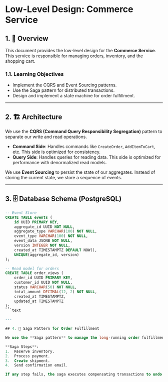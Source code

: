 # Low-Level Design: Commerce Service

## 1. 🎯 Overview

This document provides the low-level design for the **Commerce Service**. This service is responsible for managing orders, inventory, and the shopping cart.

### 1.1. Learning Objectives

- Implement the CQRS and Event Sourcing patterns.
- Use the Saga pattern for distributed transactions.
- Design and implement a state machine for order fulfillment.

---

## 2. 🏗️ Architecture

We use the **CQRS (Command Query Responsibility Segregation)** pattern to separate our write and read operations.

- **Command Side**: Handles commands like `CreateOrder`, `AddItemToCart`, etc. This side is optimized for consistency.
- **Query Side**: Handles queries for reading data. This side is optimized for performance with denormalized read models.

We use **Event Sourcing** to persist the state of our aggregates. Instead of storing the current state, we store a sequence of events.

---

## 3. 🗄️ Database Schema (PostgreSQL)

```sql
-- Event Store
CREATE TABLE events (
    id UUID PRIMARY KEY,
    aggregate_id UUID NOT NULL,
    aggregate_type VARCHAR(100) NOT NULL,
    event_type VARCHAR(100) NOT NULL,
    event_data JSONB NOT NULL,
    version INTEGER NOT NULL,
    created_at TIMESTAMPTZ DEFAULT NOW(),
    UNIQUE(aggregate_id, version)
);

-- Read model for orders
CREATE TABLE order_views (
    order_id UUID PRIMARY KEY,
    customer_id UUID NOT NULL,
    status VARCHAR(50) NOT NULL,
    total_amount DECIMAL(12, 2) NOT NULL,
    created_at TIMESTAMPTZ,
    updated_at TIMESTAMPTZ
);
```text

---

## 4. 🚀 Saga Pattern for Order Fulfillment

We use the **Saga pattern** to manage the long-running order fulfillment process, which involves multiple services.

**Saga Steps**:
1.  Reserve inventory.
2.  Process payment.
3.  Create shipment.
4.  Send confirmation email.

If any step fails, the saga executes compensating transactions to undo the previous steps.
